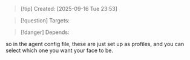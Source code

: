 
>[!tip] Created: [2025-09-16 Tue 23:53]

>[!question] Targets: 

>[!danger] Depends: 

so in the agent config file, these are just set up as profiles, and you can select which one you want your face to be.